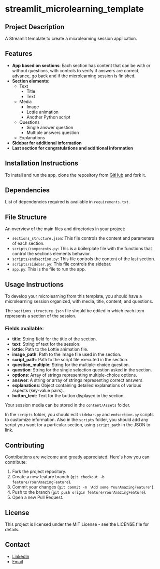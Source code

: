 # streamlit_microlearning_template

## Project Description
A Streamlit template to create a microlearning session application.

## Features
- **App based on sections**: Each section has content that can be with or without questions, with controls to verify if answers are correct, advance, go back and if the microlearning session is finished.
- **Section elements**:
  - Text
    - Title
    - Text
  - Media
    - Image
    - Lottie animation
    - Another Python script
  - Questions
    - Single answer question
    - Multiple answers question
  - Explanations
- **Sidebar for additional information**
- **Last section for congratulations and additional information**

## Installation Instructions
To install and run the app, clone the repository from [GitHub](https://github.com/benderpt/streamlit_microlearning_template) and fork it.

## Dependencies
List of dependencies required is available in `requirements.txt`.

## File Structure
An overview of the main files and directories in your project:

- `sections_structure.json`: This file controls the content and parameters of each section.
- `scripts/components.py`: This is a boilerplate file with the functions that control the sections elements behavior.
- `scripts/endsection.py`: This file controls the content of the last section.
- `scripts/sidebar.py`: This file controls the sidebar.
- `app.py`: This is the file to run the app.

## Usage Instructions
To develop your microlearning from this template, you should have a microlearning session organized, with media, title, content, and questions.

The `sections_structure.json` file should be edited in which each item represents a section of the session.

### Fields available:

- **title**: String field for the title of the section.
- **text**: String of text for the session.
- **lottie**: Path to the Lottie animation file.
- **image_path**: Path to the image file used in the section.
- **script_path**: Path to the script file executed in the section.
- **question_multiple**: String for the multiple-choice question.
- **question**: String for the single selection question asked in the section.
- **options**: Array of strings representing multiple-choice options.
- **answer**: A string or array of strings representing correct answers.
- **explanations**: Object containing detailed explanations of various aspects (key-value pairs).
- **button_text**: Text for the button displayed in the section.

Your session media can be stored in the `content/Assets` folder.

In the `scripts` folder, you should edit `sidebar.py` and `endsection.py` scripts to customize information. Also in the `scripts` folder, you should add any script you want for a particular section, using `script_path` in the JSON to link.

## Contributing

Contributions are welcome and greatly appreciated. Here's how you can contribute:

1. Fork the project repository.
2. Create a new feature branch (`git checkout -b feature/YourAmazingFeature`).
3. Commit your changes (`git commit -m 'Add some YourAmazingFeature'`).
4. Push to the branch (`git push origin feature/YourAmazingFeature`).
5. Open a new Pull Request.

## License

This project is licensed under the MIT License - see the LICENSE file for details.

## Contact

- [LinkedIn](https://www.linkedin.com/in/hugoalmeidamoreira/)
- [Email](mailto:hugoalmeidamoreira@gmail.com)
